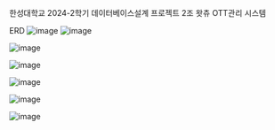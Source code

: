 한성대학교 2024-2학기 데이터베이스설계 프로젝트 2조 왓츄 OTT관리 시스템

ERD
![image](https://github.com/user-attachments/assets/d4958a5b-35dc-4a8c-9c85-72730967ced0)
![image](https://github.com/user-attachments/assets/11b4f1d0-6d77-4d6c-99fe-393eb6b2768d)

![image](https://github.com/user-attachments/assets/87b04dd6-f42e-4da6-952e-74ddc3c2f1b6)

![image](https://github.com/user-attachments/assets/514701b2-6b47-4bb0-9907-353744f98acd)

![image](https://github.com/user-attachments/assets/897c727d-7e54-45cd-8ffb-a6bd5943a111)

![image](https://github.com/user-attachments/assets/f2016041-48f9-41ef-864b-a0fd722b0506)

![image](https://github.com/user-attachments/assets/23f827ba-cdf4-4e00-89a0-aa52c0d2f09d)
